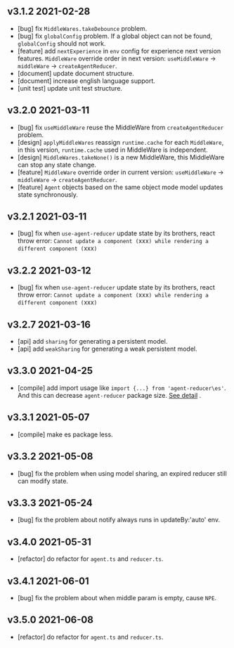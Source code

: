 ## v3.1.2 2021-02-28

* [bug] fix `MiddleWares.takeDebounce` problem. 
* [bug] fix `globalConfig` problem. If a global object can not be found, `globalConfig` should not work.
* [feature] add `nextExperience` in `env` config for experience next version features.
`MiddleWare` override order in next version: `useMiddleWare` -> `middleWare` -> `createAgentReducer`.
* [document] update document structure.
* [document] increase english language support.
* [unit test] update unit test structure.

## v3.2.0 2021-03-11

* [bug] fix `useMiddleWare` reuse the MiddleWare from `createAgentReducer` problem.
* [design] `applyMiddleWares` reassign `runtime.cache` for each `MiddleWare`, 
in this version, `runtime.cache` used in MiddleWare is independent.
* [design]  `MiddleWares.takeNone()` is a new MiddleWare, this MiddleWare can stop any state change. 
* [feature] `MiddleWare` override order in current version: `useMiddleWare` -> `middleWare` -> `createAgentReducer`.
* [feature] `Agent` objects based on the same object mode model updates state synchronously.

## v3.2.1 2021-03-11

* [bug] fix when `use-agent-reducer` update state by its brothers, react throw error: `Cannot update a component (`xxx`) while rendering a different component (`xxx`)`

## v3.2.2 2021-03-12

* [bug] fix when `use-agent-reducer` update state by its brothers, react throw error: `Cannot update a component (`xxx`) while rendering a different component (`xxx`)`

## v3.2.7 2021-03-16

* [api] add `sharing` for generating a persistent model.
* [api] add `weakSharing` for generating a weak persistent model.

## v3.3.0 2021-04-25

* [compile] add import usage like `import {...} from 'agent-reducer\es'`. And this can decrease `agent-reducer` package size. [See detail](https://github.com/filefoxper/agent-reducer/blob/master/documents/en/introduction/installation.md) .

## v3.3.1 2021-05-07

* [compile] make es package less.

## v3.3.2 2021-05-08

* [bug] fix the problem when using model sharing, an expired reducer still can modify state.

## v3.3.3 2021-05-24

* [bug] fix the problem about notify always runs in updateBy:'auto' env.

## v3.4.0 2021-05-31

* [refactor] do refactor for `agent.ts` and `reducer.ts`.

## v3.4.1 2021-06-01

* [bug] fix the problem about when middle param is empty, cause `NPE`.

## v3.5.0 2021-06-08

* [refactor] do refactor for `agent.ts` and `reducer.ts`.
